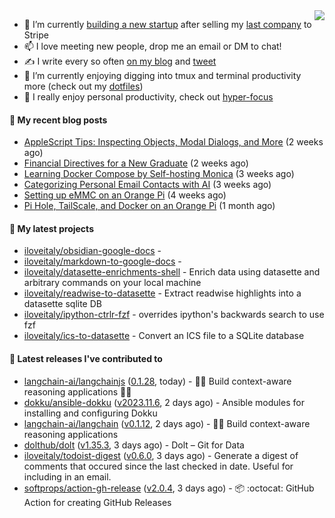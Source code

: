 <img align="right" src="https://github-readme-stats.vercel.app/api?username=iloveitaly&show_icons=true&text_color=718096&hide_title=true"/>

- 🔭 I’m currently [building a new startup](https://mikebian.co/bye-stripe-on-to-the-next-adventure/) after selling my [last company](https://suitesync.io) to Stripe
- 📫 I love meeting new people, drop me an email or DM to chat!
- ✍️ I write every so often [on my blog](http://mikebian.co/) and [tweet](https://twitter.com/mike_bianco)
- 🌱 I’m currently enjoying digging into tmux and terminal productivity more (check out my [dotfiles](https://github.com/iloveitaly/dotfiles))
- 💬 I really enjoy personal productivity, check out [hyper-focus](https://github.com/iloveitaly/hyper-focus)

#### 📜 My recent blog posts


- [AppleScript Tips: Inspecting Objects, Modal Dialogs, and More](https://mikebian.co/applescript-tips-inspecting-objects-modal-dialogs-and-more/) (2 weeks ago)
- [Financial Directives for a New Graduate](https://mikebian.co/financial-directives-for-a-new-graduate/) (2 weeks ago)
- [Learning Docker Compose by Self-hosting Monica](https://mikebian.co/learning-docker-compose-by-self-hosting-monica/) (3 weeks ago)
- [Categorizing Personal Email Contacts with AI](https://mikebian.co/categorizing-personal-email-contacts-with-ai/) (3 weeks ago)
- [Setting up eMMC on an Orange Pi](https://mikebian.co/setting-up-emmc-on-an-orange-pi/) (4 weeks ago)
- [Pi Hole, TailScale, and Docker on an Orange Pi](https://mikebian.co/pi-hole-tailscale-and-docker-on-an-orange-pi/) (1 month ago)

#### 🌱 My latest projects


- [iloveitaly/obsidian-google-docs](https://github.com/iloveitaly/obsidian-google-docs) - 
- [iloveitaly/markdown-to-google-docs](https://github.com/iloveitaly/markdown-to-google-docs) - 
- [iloveitaly/datasette-enrichments-shell](https://github.com/iloveitaly/datasette-enrichments-shell) - Enrich data using datasette and arbitrary commands on your local machine
- [iloveitaly/readwise-to-datasette](https://github.com/iloveitaly/readwise-to-datasette) - Extract readwise highlights into a datasette sqlite DB
- [iloveitaly/ipython-ctrlr-fzf](https://github.com/iloveitaly/ipython-ctrlr-fzf) - overrides ipython&#39;s backwards search to use fzf
- [iloveitaly/ics-to-datasette](https://github.com/iloveitaly/ics-to-datasette) - Convert an ICS file to a SQLite database

#### 🔭 Latest releases I've contributed to


- [langchain-ai/langchainjs](https://github.com/langchain-ai/langchainjs) ([0.1.28](https://github.com/langchain-ai/langchainjs/releases/tag/0.1.28), today) - 🦜🔗 Build context-aware reasoning applications 🦜🔗
- [dokku/ansible-dokku](https://github.com/dokku/ansible-dokku) ([v2023.11.6](https://github.com/dokku/ansible-dokku/releases/tag/v2023.11.6), 2 days ago) - Ansible modules for installing and configuring Dokku
- [langchain-ai/langchain](https://github.com/langchain-ai/langchain) ([v0.1.12](https://github.com/langchain-ai/langchain/releases/tag/v0.1.12), 2 days ago) - 🦜🔗 Build context-aware reasoning applications
- [dolthub/dolt](https://github.com/dolthub/dolt) ([v1.35.3](https://github.com/dolthub/dolt/releases/tag/v1.35.3), 3 days ago) - Dolt – Git for Data
- [iloveitaly/todoist-digest](https://github.com/iloveitaly/todoist-digest) ([v0.6.0](https://github.com/iloveitaly/todoist-digest/releases/tag/v0.6.0), 3 days ago) - Generate a digest of comments that occured since the last checked in date. Useful for including in an email.
- [softprops/action-gh-release](https://github.com/softprops/action-gh-release) ([v2.0.4](https://github.com/softprops/action-gh-release/releases/tag/v2.0.4), 3 days ago) - 📦 :octocat: GitHub Action for creating GitHub Releases
